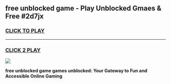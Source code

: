 
## free unblocked game - Play Unblocked Gmaes & Free #2d7jx
<h3>
<a href="https://news.freeplayer.one?title=free_unblocked_game&ref=24F">CLICK TO PLAY</a></h3>
<hr>

<h3>
<a href="https://news.freeplayer.one?title=free_unblocked_game&ref=24F">CLICK 2 PLAY</a>
  
</h3>

<a href="https://news.freeplayer.one?title=free_unblocked_game&ref=24F/"><img src="https://clearcache.store/games.png"></a>


**free unblocked game games unblocked: Your Gateway to Fun and Accessible Online Gaming**
